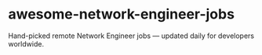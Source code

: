 # awesome-network-engineer-jobs
Hand-picked remote Network Engineer jobs — updated daily for developers worldwide.
